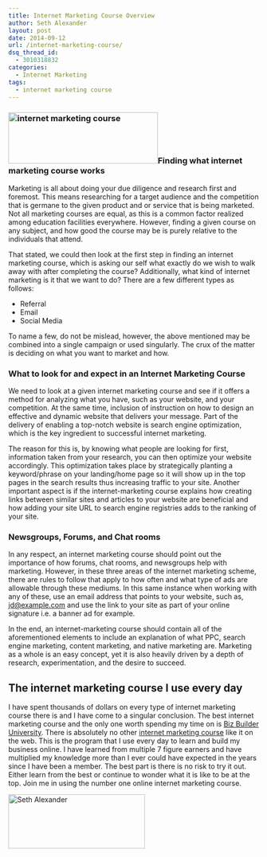 ```yaml
---
title: Internet Marketing Course Overview
author: Seth Alexander
layout: post
date: 2014-09-12
url: /internet-marketing-course/
dsq_thread_id:
  - 3010318832
categories:
  - Internet Marketing
tags:
  - internet marketing course
---
```

### <img class="alignleft size-medium wp-image-1374" src="http://sethaalexander.com/wp-content/uploads/2013/05/internet-marketing-course-300x103.jpg" alt="internet marketing course" width="300" height="103" />Finding what internet marketing course works

Marketing is all about doing your due diligence and research first and foremost. This means researching for a target audience and the competition that is germane to the given product and or service that is being marketed. Not all marketing courses are equal, as this is a common factor realized among education facilities everywhere. However, finding a given course on any subject, and how good the course may be is purely relative to the individuals that attend.

That stated, we could then look at the first step in finding an internet marketing course, which is asking our self what exactly do we wish to walk away with after completing the course? Additionally, what kind of internet marketing is it that we want to do? There are a few different types as follows:

  * Referral
  * Email
  * Social Media

To name a few, do not be mislead, however, the above mentioned may be combined into a single campaign or used singularly. The crux of the matter is deciding on what you want to market and how.

### What to look for and expect in an Internet Marketing Course

We need to look at a given internet marketing course and see if it offers a method for analyzing what you have, such as your website, and your competition. At the same time, inclusion of instruction on how to design an effective and dynamic website that delivers your message. Part of the delivery of enabling a top-notch website is search engine optimization, which is the key ingredient to successful internet marketing.

The reason for this is, by knowing what people are looking for first, information taken from your research, you can then optimize your website accordingly. This optimization takes place by strategically planting a keyword/phrase on your landing/home page so it will show up in the top pages in the search results thus increasing traffic to your site. Another important aspect is if the internet-marketing course explains how creating links between similar sites and articles to your website are beneficial and how adding your site URL to search engine registries adds to the ranking of your site.

### Newsgroups, Forums, and Chat rooms

In any respect, an internet marketing course should point out the importance of how forums, chat rooms, and newsgroups help with marketing. However, in these three areas of the internet marketing scheme, there are rules to follow that apply to how often and what type of ads are allowable through these mediums. In this same instance when working with any of these, use an email address that points to your website, such as, jd@example.com and use the link to your site as part of your online signature i.e. a banner ad for example.

In the end, an internet-marketing course should contain all of the aforementioned elements to include an explanation of what PPC, search engine marketing, content marketing, and native marketing are. Marketing as a whole is an easy concept, yet it is also heavily driven by a depth of research, experimentation, and the desire to succeed.

## The internet marketing course I use every day

I have spent thousands of dollars on every type of internet marketing course there is and I have come to a singular conclusion. The best internet marketing course and the only one worth spending my time on is [Biz Builder University][1]. There is absolutely no other [internet marketing course][2] like it on the web. This is the program that I use every day to learn and build my business online. I have learned from multiple 7 figure earners and have multiplied my knowledge more than I ever could have expected in the years since I have been a member. The best part is there is no risk to try it out. Either learn from the best or continue to wonder what it is like to be at the top. Join me in using the number one online internet marketing course.

[<img class="alignleft size-full wp-image-602" src="http://sethaalexander.com/wp-content/uploads/2012/09/signature.png" alt="Seth Alexander" width="274" height="109" />][3]

 [1]: http://sethalexander.bizbuilderuniversity.com/?t=saa-internet-marketing-course
 [2]: http://sethalexander.bizbuildermastery.com/?t=saa-internet-marketing-course
 [3]: http://sethaalexander.com/about-seth/ "Bio"